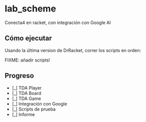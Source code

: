 # lab_scheme
Conecta4 en racket, con integración con Google AI

## Cómo ejecutar

Usando la última version de DrRacket, correr los scripts en orden:

FIXME: añadir scripts!

## Progreso

- [_] TDA Player 
- [_] TDA Board
- [_] TDA Game
- [_] Integración con Google
- [_] Scripts de prueba
- [_] Informe

